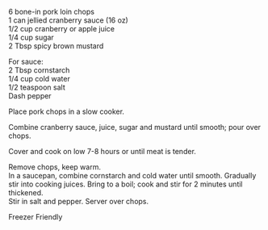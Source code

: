 ---
---

6 bone-in pork loin chops  
1 can jellied cranberry sauce (16 oz)  
1/2 cup cranberry or apple juice  
1/4 cup sugar  
2 Tbsp spicy brown mustard  

For sauce:  
2 Tbsp cornstarch   
1/4 cup cold water  
1/2 teaspoon salt  
Dash pepper  

Place pork chops in a slow cooker.  

Combine cranberry sauce, juice, sugar and mustard until smooth; pour over chops. 

Cover and cook on low 7-8 hours or until meat is tender.

Remove chops, keep warm.  
In a saucepan, combine cornstarch and cold water until smooth. Gradually stir into cooking juices. 
Bring to a boil; cook and stir for 2 minutes until thickened.  
Stir in salt and pepper. Server over chops. 

Freezer Friendly
